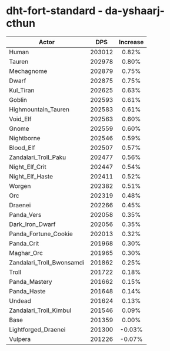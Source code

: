 # dht-fort-standard - da-yshaarj-cthun
| Actor | DPS | Increase |
|---|:---:|:---:|
|Human|203012|0.82%|
|Tauren|202978|0.80%|
|Mechagnome|202879|0.75%|
|Dwarf|202875|0.75%|
|Kul_Tiran|202625|0.63%|
|Goblin|202593|0.61%|
|Highmountain_Tauren|202583|0.61%|
|Void_Elf|202563|0.60%|
|Gnome|202559|0.60%|
|Nightborne|202546|0.59%|
|Blood_Elf|202507|0.57%|
|Zandalari_Troll_Paku|202477|0.56%|
|Night_Elf_Crit|202447|0.54%|
|Night_Elf_Haste|202411|0.52%|
|Worgen|202382|0.51%|
|Orc|202319|0.48%|
|Draenei|202266|0.45%|
|Panda_Vers|202058|0.35%|
|Dark_Iron_Dwarf|202056|0.35%|
|Panda_Fortune_Cookie|202013|0.32%|
|Panda_Crit|201968|0.30%|
|Maghar_Orc|201965|0.30%|
|Zandalari_Troll_Bwonsamdi|201862|0.25%|
|Troll|201722|0.18%|
|Panda_Mastery|201662|0.15%|
|Panda_Haste|201648|0.14%|
|Undead|201624|0.13%|
|Zandalari_Troll_Kimbul|201546|0.09%|
|Base|201359|0.00%|
|Lightforged_Draenei|201300|-0.03%|
|Vulpera|201226|-0.07%|
